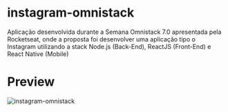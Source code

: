 # instagram-omnistack
Aplicação desenvolvida durante a Semana Omnistack 7.0 apresentada pela Rocketseat, onde a proposta foi desenvolver uma aplicação tipo o Instagram utilizando a stack Node.js (Back-End), ReactJS (Front-End) e React Native (Mobile)

# Preview
![instagram-omnistack](https://user-images.githubusercontent.com/37571156/61212918-e7e26a00-a6d9-11e9-93a7-7997467b99a5.png)
